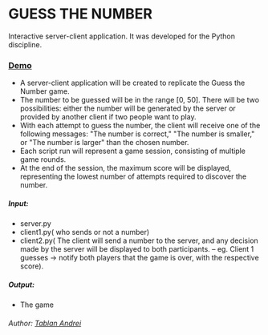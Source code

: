 # GUESS THE NUMBER
Interactive server-client application. It was developed for the Python discipline.
### [Demo](https://youtu.be/OTGeD9U5ZVc)
- A server-client application will be created to replicate the Guess the Number game.
- The number to be guessed will be in the range [0, 50]. There will be two possibilities: either the number will be generated by the server or provided by another client if two people want to play.
- With each attempt to guess the number, the client will receive one of the following messages: "The number is correct," "The number is smaller," or "The number is larger" than the chosen number.
- Each script run will represent a game session, consisting of multiple game rounds.
- At the end of the session, the maximum score will be displayed, representing the lowest number of attempts required to discover the number.

##### Input:
- server.py
- client1.py( who sends or not a number)
- client2.py( The client will send a number to the server, and any decision made by the server will be displayed to both participants. – eg. Client 1 guesses ->
notify both players that the game is over, with the respective score).

##### Output:
- The game 

###### Author: [Tablan Andrei](https://github.com/andreitablan "Andrei Tablan")
